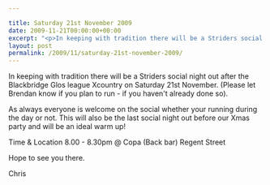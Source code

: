 ```yaml
---

title: Saturday 21st November 2009
date: 2009-11-21T00:00:00+00:00
excerpt: "<p>In keeping with tradition there will be a Striders social night out after the Blackbridge Glos league Xcountry on Saturday 21st November. (Please let Brendan know if you plan to run - if you haven't already done so).</p><p>As always everyone is welcome on the social whether your running during the day or not. This will also be the last social night out before our Xmas party and will be an ideal warm up!</p><p>Time and Location 8.00 - 8.30pm @ Copa (Back bar) Regent Street</p><p>Hope to see you there.</p><p>Chris</p>"
layout: post
permalink: /2009/11/saturday-21st-november-2009/
---
```

In keeping with tradition there will be a Striders social night out after the Blackbridge Glos league Xcountry on Saturday 21st November. (Please let Brendan know if you plan to run - if you haven't already done so).

As always everyone is welcome on the social whether your running during the day or not. This will also be the last social night out before our Xmas party and will be an ideal warm up!

Time & Location 8.00 - 8.30pm @ Copa (Back bar) Regent Street

Hope to see you there.

Chris